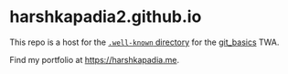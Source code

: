 # harshkapadia2.github.io

This repo is a host for the [`.well-known` directory](.well-known) for the [git_basics](https://github.com/HarshKapadia2/git_basics) TWA.

Find my portfolio at https://harshkapadia.me.
